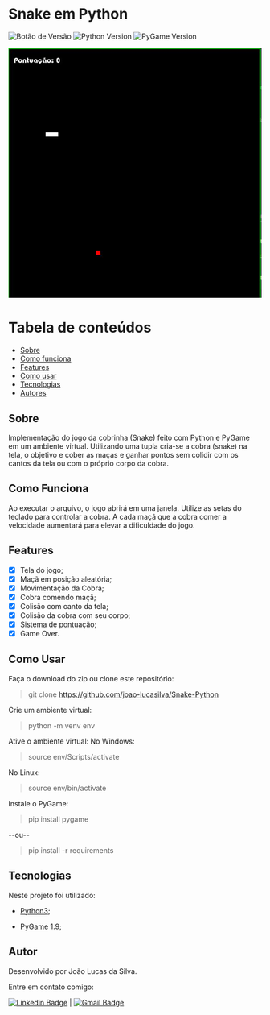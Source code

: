 
# Snake em Python


![Botão de Versão](https://img.shields.io/badge/Version-2.0-blue)   ![Python Version](https://img.shields.io/badge/Python-3.9-blue)  ![PyGame Version](https://img.shields.io/badge/PyGame-1.9-green)

![Tela do jogo](https://github.com/joao-lucasilva/Snake-Python/blob/master/assets/scrennshot.JPG)

Tabela de conteúdos
=================
   * [Sobre](#sobre)
   * [Como funciona](#como-funciona)
   * [Features](#features)
   * [Como usar](#como-usar)
   * [Tecnologias](#tecnologias)
   * [Autores](#autores)
 
## Sobre

Implementação do jogo da cobrinha (Snake) feito com Python e PyGame em um ambiente virtual.
Utilizando uma tupla cria-se a cobra (snake) na tela, o objetivo e cober as maças e ganhar pontos sem colidir com os cantos da tela ou com o próprio corpo da cobra.
## Como Funciona
Ao executar o arquivo, o jogo abrirá em uma janela. Utilize as setas do teclado para controlar a cobra.
A cada maçã que a cobra comer a velocidade aumentará para elevar a dificuldade do jogo.
## Features
- [X] Tela do jogo;
- [X] Maçã em posição aleatória;
- [X] Movimentação da Cobra;
- [X] Cobra comendo maçã;
- [X] Colisão com canto da tela;
- [X] Colisão da cobra com seu corpo;
- [X] Sistema de pontuação;
- [X] Game Over. 
## Como Usar
Faça o download do zip ou clone este repositório:
> git clone https://github.com/joao-lucasilva/Snake-Python

Crie um ambiente virtual: 
> python -m venv env

Ative o ambiente virtual:
No Windows:
> source env/Scripts/activate

No Linux:
> source env/bin/activate 

Instale o PyGame:
> pip install pygame

--ou--
>pip install -r requirements

## Tecnologias
Neste projeto foi utilizado:

- [Python3](https://docs.python.org/3/);

- [PyGame](https://www.pygame.org/docs/) 1.9;
	

## Autor
Desenvolvido por João Lucas da Silva.

Entre em contato comigo:

[![Linkedin Badge](https://img.shields.io/badge/-JoaoLucas-blue?style=flat-square&logo=Linkedin&logoColor=white&link=https://www.linkedin.com/in/joaolucassilva-812819165/)](https://www.linkedin.com/in/joaolucassilva-812819165/) | [![Gmail Badge](https://img.shields.io/badge/-joao.lsilva1198@gmail.com-c14438?style=flat-square&logo=Gmail&logoColor=white&link=mailto:joao.lsilva1198@gmail.com)](mailto:joao.lsilva1198@gmail.com)
